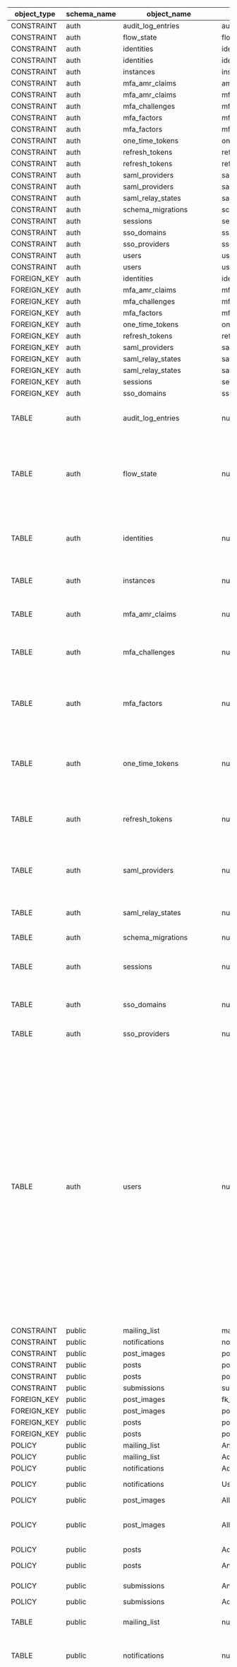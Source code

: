 | object_type | schema_name | object_name                | policy_name                                              | policy_definition | details                                                                                                                                                                                                                                                                                                                                                                                                                                                                                                                                                                                                                                                                                                                                                                                                                                                                                                                                                                                                                                                                                                                                                                                                                                                                                                                                                                                                                                                                                                             |
| ----------- | ----------- | -------------------------- | -------------------------------------------------------- | ----------------- | ------------------------------------------------------------------------------------------------------------------------------------------------------------------------------------------------------------------------------------------------------------------------------------------------------------------------------------------------------------------------------------------------------------------------------------------------------------------------------------------------------------------------------------------------------------------------------------------------------------------------------------------------------------------------------------------------------------------------------------------------------------------------------------------------------------------------------------------------------------------------------------------------------------------------------------------------------------------------------------------------------------------------------------------------------------------------------------------------------------------------------------------------------------------------------------------------------------------------------------------------------------------------------------------------------------------------------------------------------------------------------------------------------------------------------------------------------------------------------------------------------------------- |
| CONSTRAINT  | auth        | audit_log_entries          | audit_log_entries_pkey                                   | PRIMARY KEY       | id                                                                                                                                                                                                                                                                                                                                                                                                                                                                                                                                                                                                                                                                                                                                                                                                                                                                                                                                                                                                                                                                                                                                                                                                                                                                                                                                                                                                                                                                                                                  |
| CONSTRAINT  | auth        | flow_state                 | flow_state_pkey                                          | PRIMARY KEY       | id                                                                                                                                                                                                                                                                                                                                                                                                                                                                                                                                                                                                                                                                                                                                                                                                                                                                                                                                                                                                                                                                                                                                                                                                                                                                                                                                                                                                                                                                                                                  |
| CONSTRAINT  | auth        | identities                 | identities_provider_id_provider_unique                   | UNIQUE            | provider, provider_id                                                                                                                                                                                                                                                                                                                                                                                                                                                                                                                                                                                                                                                                                                                                                                                                                                                                                                                                                                                                                                                                                                                                                                                                                                                                                                                                                                                                                                                                                               |
| CONSTRAINT  | auth        | identities                 | identities_pkey                                          | PRIMARY KEY       | id                                                                                                                                                                                                                                                                                                                                                                                                                                                                                                                                                                                                                                                                                                                                                                                                                                                                                                                                                                                                                                                                                                                                                                                                                                                                                                                                                                                                                                                                                                                  |
| CONSTRAINT  | auth        | instances                  | instances_pkey                                           | PRIMARY KEY       | id                                                                                                                                                                                                                                                                                                                                                                                                                                                                                                                                                                                                                                                                                                                                                                                                                                                                                                                                                                                                                                                                                                                                                                                                                                                                                                                                                                                                                                                                                                                  |
| CONSTRAINT  | auth        | mfa_amr_claims             | amr_id_pk                                                | PRIMARY KEY       | id                                                                                                                                                                                                                                                                                                                                                                                                                                                                                                                                                                                                                                                                                                                                                                                                                                                                                                                                                                                                                                                                                                                                                                                                                                                                                                                                                                                                                                                                                                                  |
| CONSTRAINT  | auth        | mfa_amr_claims             | mfa_amr_claims_session_id_authentication_method_pkey     | UNIQUE            | authentication_method, session_id                                                                                                                                                                                                                                                                                                                                                                                                                                                                                                                                                                                                                                                                                                                                                                                                                                                                                                                                                                                                                                                                                                                                                                                                                                                                                                                                                                                                                                                                                   |
| CONSTRAINT  | auth        | mfa_challenges             | mfa_challenges_pkey                                      | PRIMARY KEY       | id                                                                                                                                                                                                                                                                                                                                                                                                                                                                                                                                                                                                                                                                                                                                                                                                                                                                                                                                                                                                                                                                                                                                                                                                                                                                                                                                                                                                                                                                                                                  |
| CONSTRAINT  | auth        | mfa_factors                | mfa_factors_last_challenged_at_key                       | UNIQUE            | last_challenged_at                                                                                                                                                                                                                                                                                                                                                                                                                                                                                                                                                                                                                                                                                                                                                                                                                                                                                                                                                                                                                                                                                                                                                                                                                                                                                                                                                                                                                                                                                                  |
| CONSTRAINT  | auth        | mfa_factors                | mfa_factors_pkey                                         | PRIMARY KEY       | id                                                                                                                                                                                                                                                                                                                                                                                                                                                                                                                                                                                                                                                                                                                                                                                                                                                                                                                                                                                                                                                                                                                                                                                                                                                                                                                                                                                                                                                                                                                  |
| CONSTRAINT  | auth        | one_time_tokens            | one_time_tokens_pkey                                     | PRIMARY KEY       | id                                                                                                                                                                                                                                                                                                                                                                                                                                                                                                                                                                                                                                                                                                                                                                                                                                                                                                                                                                                                                                                                                                                                                                                                                                                                                                                                                                                                                                                                                                                  |
| CONSTRAINT  | auth        | refresh_tokens             | refresh_tokens_pkey                                      | PRIMARY KEY       | id                                                                                                                                                                                                                                                                                                                                                                                                                                                                                                                                                                                                                                                                                                                                                                                                                                                                                                                                                                                                                                                                                                                                                                                                                                                                                                                                                                                                                                                                                                                  |
| CONSTRAINT  | auth        | refresh_tokens             | refresh_tokens_token_unique                              | UNIQUE            | token                                                                                                                                                                                                                                                                                                                                                                                                                                                                                                                                                                                                                                                                                                                                                                                                                                                                                                                                                                                                                                                                                                                                                                                                                                                                                                                                                                                                                                                                                                               |
| CONSTRAINT  | auth        | saml_providers             | saml_providers_entity_id_key                             | UNIQUE            | entity_id                                                                                                                                                                                                                                                                                                                                                                                                                                                                                                                                                                                                                                                                                                                                                                                                                                                                                                                                                                                                                                                                                                                                                                                                                                                                                                                                                                                                                                                                                                           |
| CONSTRAINT  | auth        | saml_providers             | saml_providers_pkey                                      | PRIMARY KEY       | id                                                                                                                                                                                                                                                                                                                                                                                                                                                                                                                                                                                                                                                                                                                                                                                                                                                                                                                                                                                                                                                                                                                                                                                                                                                                                                                                                                                                                                                                                                                  |
| CONSTRAINT  | auth        | saml_relay_states          | saml_relay_states_pkey                                   | PRIMARY KEY       | id                                                                                                                                                                                                                                                                                                                                                                                                                                                                                                                                                                                                                                                                                                                                                                                                                                                                                                                                                                                                                                                                                                                                                                                                                                                                                                                                                                                                                                                                                                                  |
| CONSTRAINT  | auth        | schema_migrations          | schema_migrations_pkey                                   | PRIMARY KEY       | version                                                                                                                                                                                                                                                                                                                                                                                                                                                                                                                                                                                                                                                                                                                                                                                                                                                                                                                                                                                                                                                                                                                                                                                                                                                                                                                                                                                                                                                                                                             |
| CONSTRAINT  | auth        | sessions                   | sessions_pkey                                            | PRIMARY KEY       | id                                                                                                                                                                                                                                                                                                                                                                                                                                                                                                                                                                                                                                                                                                                                                                                                                                                                                                                                                                                                                                                                                                                                                                                                                                                                                                                                                                                                                                                                                                                  |
| CONSTRAINT  | auth        | sso_domains                | sso_domains_pkey                                         | PRIMARY KEY       | id                                                                                                                                                                                                                                                                                                                                                                                                                                                                                                                                                                                                                                                                                                                                                                                                                                                                                                                                                                                                                                                                                                                                                                                                                                                                                                                                                                                                                                                                                                                  |
| CONSTRAINT  | auth        | sso_providers              | sso_providers_pkey                                       | PRIMARY KEY       | id                                                                                                                                                                                                                                                                                                                                                                                                                                                                                                                                                                                                                                                                                                                                                                                                                                                                                                                                                                                                                                                                                                                                                                                                                                                                                                                                                                                                                                                                                                                  |
| CONSTRAINT  | auth        | users                      | users_pkey                                               | PRIMARY KEY       | id                                                                                                                                                                                                                                                                                                                                                                                                                                                                                                                                                                                                                                                                                                                                                                                                                                                                                                                                                                                                                                                                                                                                                                                                                                                                                                                                                                                                                                                                                                                  |
| CONSTRAINT  | auth        | users                      | users_phone_key                                          | UNIQUE            | phone                                                                                                                                                                                                                                                                                                                                                                                                                                                                                                                                                                                                                                                                                                                                                                                                                                                                                                                                                                                                                                                                                                                                                                                                                                                                                                                                                                                                                                                                                                               |
| FOREIGN_KEY | auth        | identities                 | identities_user_id_fkey                                  | null              | identities(user_id) -> users(id)                                                                                                                                                                                                                                                                                                                                                                                                                                                                                                                                                                                                                                                                                                                                                                                                                                                                                                                                                                                                                                                                                                                                                                                                                                                                                                                                                                                                                                                                                    |
| FOREIGN_KEY | auth        | mfa_amr_claims             | mfa_amr_claims_session_id_fkey                           | null              | mfa_amr_claims(session_id) -> sessions(id)                                                                                                                                                                                                                                                                                                                                                                                                                                                                                                                                                                                                                                                                                                                                                                                                                                                                                                                                                                                                                                                                                                                                                                                                                                                                                                                                                                                                                                                                          |
| FOREIGN_KEY | auth        | mfa_challenges             | mfa_challenges_auth_factor_id_fkey                       | null              | mfa_challenges(factor_id) -> mfa_factors(id)                                                                                                                                                                                                                                                                                                                                                                                                                                                                                                                                                                                                                                                                                                                                                                                                                                                                                                                                                                                                                                                                                                                                                                                                                                                                                                                                                                                                                                                                        |
| FOREIGN_KEY | auth        | mfa_factors                | mfa_factors_user_id_fkey                                 | null              | mfa_factors(user_id) -> users(id)                                                                                                                                                                                                                                                                                                                                                                                                                                                                                                                                                                                                                                                                                                                                                                                                                                                                                                                                                                                                                                                                                                                                                                                                                                                                                                                                                                                                                                                                                   |
| FOREIGN_KEY | auth        | one_time_tokens            | one_time_tokens_user_id_fkey                             | null              | one_time_tokens(user_id) -> users(id)                                                                                                                                                                                                                                                                                                                                                                                                                                                                                                                                                                                                                                                                                                                                                                                                                                                                                                                                                                                                                                                                                                                                                                                                                                                                                                                                                                                                                                                                               |
| FOREIGN_KEY | auth        | refresh_tokens             | refresh_tokens_session_id_fkey                           | null              | refresh_tokens(session_id) -> sessions(id)                                                                                                                                                                                                                                                                                                                                                                                                                                                                                                                                                                                                                                                                                                                                                                                                                                                                                                                                                                                                                                                                                                                                                                                                                                                                                                                                                                                                                                                                          |
| FOREIGN_KEY | auth        | saml_providers             | saml_providers_sso_provider_id_fkey                      | null              | saml_providers(sso_provider_id) -> sso_providers(id)                                                                                                                                                                                                                                                                                                                                                                                                                                                                                                                                                                                                                                                                                                                                                                                                                                                                                                                                                                                                                                                                                                                                                                                                                                                                                                                                                                                                                                                                |
| FOREIGN_KEY | auth        | saml_relay_states          | saml_relay_states_flow_state_id_fkey                     | null              | saml_relay_states(flow_state_id) -> flow_state(id)                                                                                                                                                                                                                                                                                                                                                                                                                                                                                                                                                                                                                                                                                                                                                                                                                                                                                                                                                                                                                                                                                                                                                                                                                                                                                                                                                                                                                                                                  |
| FOREIGN_KEY | auth        | saml_relay_states          | saml_relay_states_sso_provider_id_fkey                   | null              | saml_relay_states(sso_provider_id) -> sso_providers(id)                                                                                                                                                                                                                                                                                                                                                                                                                                                                                                                                                                                                                                                                                                                                                                                                                                                                                                                                                                                                                                                                                                                                                                                                                                                                                                                                                                                                                                                             |
| FOREIGN_KEY | auth        | sessions                   | sessions_user_id_fkey                                    | null              | sessions(user_id) -> users(id)                                                                                                                                                                                                                                                                                                                                                                                                                                                                                                                                                                                                                                                                                                                                                                                                                                                                                                                                                                                                                                                                                                                                                                                                                                                                                                                                                                                                                                                                                      |
| FOREIGN_KEY | auth        | sso_domains                | sso_domains_sso_provider_id_fkey                         | null              | sso_domains(sso_provider_id) -> sso_providers(id)                                                                                                                                                                                                                                                                                                                                                                                                                                                                                                                                                                                                                                                                                                                                                                                                                                                                                                                                                                                                                                                                                                                                                                                                                                                                                                                                                                                                                                                                   |
| TABLE       | auth        | audit_log_entries          | null                                                     | null              | instance_id uuid, id uuid NOT NULL, payload json, created_at timestamp with time zone, ip_address character varying(64) NOT NULL DEFAULT ''::character varying                                                                                                                                                                                                                                                                                                                                                                                                                                                                                                                                                                                                                                                                                                                                                                                                                                                                                                                                                                                                                                                                                                                                                                                                                                                                                                                                                      |
| TABLE       | auth        | flow_state                 | null                                                     | null              | id uuid NOT NULL, user_id uuid, auth_code text NOT NULL, code_challenge_method USER-DEFINED NOT NULL, code_challenge text NOT NULL, provider_type text NOT NULL, provider_access_token text, provider_refresh_token text, created_at timestamp with time zone, updated_at timestamp with time zone, authentication_method text NOT NULL, auth_code_issued_at timestamp with time zone                                                                                                                                                                                                                                                                                                                                                                                                                                                                                                                                                                                                                                                                                                                                                                                                                                                                                                                                                                                                                                                                                                                               |
| TABLE       | auth        | identities                 | null                                                     | null              | provider_id text NOT NULL, user_id uuid NOT NULL, identity_data jsonb NOT NULL, provider text NOT NULL, last_sign_in_at timestamp with time zone, created_at timestamp with time zone, updated_at timestamp with time zone, email text, id uuid NOT NULL DEFAULT gen_random_uuid()                                                                                                                                                                                                                                                                                                                                                                                                                                                                                                                                                                                                                                                                                                                                                                                                                                                                                                                                                                                                                                                                                                                                                                                                                                  |
| TABLE       | auth        | instances                  | null                                                     | null              | id uuid NOT NULL, uuid uuid, raw_base_config text, created_at timestamp with time zone, updated_at timestamp with time zone                                                                                                                                                                                                                                                                                                                                                                                                                                                                                                                                                                                                                                                                                                                                                                                                                                                                                                                                                                                                                                                                                                                                                                                                                                                                                                                                                                                         |
| TABLE       | auth        | mfa_amr_claims             | null                                                     | null              | session_id uuid NOT NULL, created_at timestamp with time zone NOT NULL, updated_at timestamp with time zone NOT NULL, authentication_method text NOT NULL, id uuid NOT NULL                                                                                                                                                                                                                                                                                                                                                                                                                                                                                                                                                                                                                                                                                                                                                                                                                                                                                                                                                                                                                                                                                                                                                                                                                                                                                                                                         |
| TABLE       | auth        | mfa_challenges             | null                                                     | null              | id uuid NOT NULL, factor_id uuid NOT NULL, created_at timestamp with time zone NOT NULL, verified_at timestamp with time zone, ip_address inet NOT NULL, otp_code text, web_authn_session_data jsonb                                                                                                                                                                                                                                                                                                                                                                                                                                                                                                                                                                                                                                                                                                                                                                                                                                                                                                                                                                                                                                                                                                                                                                                                                                                                                                                |
| TABLE       | auth        | mfa_factors                | null                                                     | null              | id uuid NOT NULL, user_id uuid NOT NULL, friendly_name text, factor_type USER-DEFINED NOT NULL, status USER-DEFINED NOT NULL, created_at timestamp with time zone NOT NULL, updated_at timestamp with time zone NOT NULL, secret text, phone text, last_challenged_at timestamp with time zone, web_authn_credential jsonb, web_authn_aaguid uuid                                                                                                                                                                                                                                                                                                                                                                                                                                                                                                                                                                                                                                                                                                                                                                                                                                                                                                                                                                                                                                                                                                                                                                   |
| TABLE       | auth        | one_time_tokens            | null                                                     | null              | id uuid NOT NULL, user_id uuid NOT NULL, token_type USER-DEFINED NOT NULL, token_hash text NOT NULL, relates_to text NOT NULL, created_at timestamp without time zone NOT NULL DEFAULT now(), updated_at timestamp without time zone NOT NULL DEFAULT now()                                                                                                                                                                                                                                                                                                                                                                                                                                                                                                                                                                                                                                                                                                                                                                                                                                                                                                                                                                                                                                                                                                                                                                                                                                                         |
| TABLE       | auth        | refresh_tokens             | null                                                     | null              | instance_id uuid, id bigint NOT NULL DEFAULT nextval('auth.refresh_tokens_id_seq'::regclass), token character varying(255), user_id character varying(255), revoked boolean, created_at timestamp with time zone, updated_at timestamp with time zone, parent character varying(255), session_id uuid                                                                                                                                                                                                                                                                                                                                                                                                                                                                                                                                                                                                                                                                                                                                                                                                                                                                                                                                                                                                                                                                                                                                                                                                               |
| TABLE       | auth        | saml_providers             | null                                                     | null              | id uuid NOT NULL, sso_provider_id uuid NOT NULL, entity_id text NOT NULL, metadata_xml text NOT NULL, metadata_url text, attribute_mapping jsonb, created_at timestamp with time zone, updated_at timestamp with time zone, name_id_format text                                                                                                                                                                                                                                                                                                                                                                                                                                                                                                                                                                                                                                                                                                                                                                                                                                                                                                                                                                                                                                                                                                                                                                                                                                                                     |
| TABLE       | auth        | saml_relay_states          | null                                                     | null              | id uuid NOT NULL, sso_provider_id uuid NOT NULL, request_id text NOT NULL, for_email text, redirect_to text, created_at timestamp with time zone, updated_at timestamp with time zone, flow_state_id uuid                                                                                                                                                                                                                                                                                                                                                                                                                                                                                                                                                                                                                                                                                                                                                                                                                                                                                                                                                                                                                                                                                                                                                                                                                                                                                                           |
| TABLE       | auth        | schema_migrations          | null                                                     | null              | version character varying(255) NOT NULL                                                                                                                                                                                                                                                                                                                                                                                                                                                                                                                                                                                                                                                                                                                                                                                                                                                                                                                                                                                                                                                                                                                                                                                                                                                                                                                                                                                                                                                                             |
| TABLE       | auth        | sessions                   | null                                                     | null              | id uuid NOT NULL, user_id uuid NOT NULL, created_at timestamp with time zone, updated_at timestamp with time zone, factor_id uuid, aal USER-DEFINED, not_after timestamp with time zone, refreshed_at timestamp without time zone, user_agent text, ip inet, tag text                                                                                                                                                                                                                                                                                                                                                                                                                                                                                                                                                                                                                                                                                                                                                                                                                                                                                                                                                                                                                                                                                                                                                                                                                                               |
| TABLE       | auth        | sso_domains                | null                                                     | null              | id uuid NOT NULL, sso_provider_id uuid NOT NULL, domain text NOT NULL, created_at timestamp with time zone, updated_at timestamp with time zone                                                                                                                                                                                                                                                                                                                                                                                                                                                                                                                                                                                                                                                                                                                                                                                                                                                                                                                                                                                                                                                                                                                                                                                                                                                                                                                                                                     |
| TABLE       | auth        | sso_providers              | null                                                     | null              | id uuid NOT NULL, resource_id text, created_at timestamp with time zone, updated_at timestamp with time zone, disabled boolean                                                                                                                                                                                                                                                                                                                                                                                                                                                                                                                                                                                                                                                                                                                                                                                                                                                                                                                                                                                                                                                                                                                                                                                                                                                                                                                                                                                      |
| TABLE       | auth        | users                      | null                                                     | null              | instance_id uuid, id uuid NOT NULL, aud character varying(255), role character varying(255), email character varying(255), encrypted_password character varying(255), email_confirmed_at timestamp with time zone, invited_at timestamp with time zone, confirmation_token character varying(255), confirmation_sent_at timestamp with time zone, recovery_token character varying(255), recovery_sent_at timestamp with time zone, email_change_token_new character varying(255), email_change character varying(255), email_change_sent_at timestamp with time zone, last_sign_in_at timestamp with time zone, raw_app_meta_data jsonb, raw_user_meta_data jsonb, is_super_admin boolean, created_at timestamp with time zone, updated_at timestamp with time zone, phone text DEFAULT NULL::character varying, phone_confirmed_at timestamp with time zone, phone_change text DEFAULT ''::character varying, phone_change_token character varying(255) DEFAULT ''::character varying, phone_change_sent_at timestamp with time zone, confirmed_at timestamp with time zone, email_change_token_current character varying(255) DEFAULT ''::character varying, email_change_confirm_status smallint DEFAULT 0, banned_until timestamp with time zone, reauthentication_token character varying(255) DEFAULT ''::character varying, reauthentication_sent_at timestamp with time zone, is_sso_user boolean NOT NULL DEFAULT false, deleted_at timestamp with time zone, is_anonymous boolean NOT NULL DEFAULT false |
| CONSTRAINT  | public      | mailing_list               | mailing_list_pkey                                        | PRIMARY KEY       | id                                                                                                                                                                                                                                                                                                                                                                                                                                                                                                                                                                                                                                                                                                                                                                                                                                                                                                                                                                                                                                                                                                                                                                                                                                                                                                                                                                                                                                                                                                                  |
| CONSTRAINT  | public      | notifications              | notifications_pkey                                       | PRIMARY KEY       | id                                                                                                                                                                                                                                                                                                                                                                                                                                                                                                                                                                                                                                                                                                                                                                                                                                                                                                                                                                                                                                                                                                                                                                                                                                                                                                                                                                                                                                                                                                                  |
| CONSTRAINT  | public      | post_images                | post_images_pkey                                         | PRIMARY KEY       | id                                                                                                                                                                                                                                                                                                                                                                                                                                                                                                                                                                                                                                                                                                                                                                                                                                                                                                                                                                                                                                                                                                                                                                                                                                                                                                                                                                                                                                                                                                                  |
| CONSTRAINT  | public      | posts                      | posts_pkey                                               | PRIMARY KEY       | id                                                                                                                                                                                                                                                                                                                                                                                                                                                                                                                                                                                                                                                                                                                                                                                                                                                                                                                                                                                                                                                                                                                                                                                                                                                                                                                                                                                                                                                                                                                  |
| CONSTRAINT  | public      | posts                      | posts_slug_key                                           | UNIQUE            | slug                                                                                                                                                                                                                                                                                                                                                                                                                                                                                                                                                                                                                                                                                                                                                                                                                                                                                                                                                                                                                                                                                                                                                                                                                                                                                                                                                                                                                                                                                                                |
| CONSTRAINT  | public      | submissions                | submissions_pkey                                         | PRIMARY KEY       | id                                                                                                                                                                                                                                                                                                                                                                                                                                                                                                                                                                                                                                                                                                                                                                                                                                                                                                                                                                                                                                                                                                                                                                                                                                                                                                                                                                                                                                                                                                                  |
| FOREIGN_KEY | public      | post_images                | fk_post                                                  | null              | post_images(post_id) -> posts(id)                                                                                                                                                                                                                                                                                                                                                                                                                                                                                                                                                                                                                                                                                                                                                                                                                                                                                                                                                                                                                                                                                                                                                                                                                                                                                                                                                                                                                                                                                   |
| FOREIGN_KEY | public      | post_images                | post_images_post_id_fkey                                 | null              | post_images(post_id) -> posts(id)                                                                                                                                                                                                                                                                                                                                                                                                                                                                                                                                                                                                                                                                                                                                                                                                                                                                                                                                                                                                                                                                                                                                                                                                                                                                                                                                                                                                                                                                                   |
| FOREIGN_KEY | public      | posts                      | posts_header_image_id_fkey                               | null              | posts(header_image_id) -> post_images(id)                                                                                                                                                                                                                                                                                                                                                                                                                                                                                                                                                                                                                                                                                                                                                                                                                                                                                                                                                                                                                                                                                                                                                                                                                                                                                                                                                                                                                                                                           |
| FOREIGN_KEY | public      | posts                      | posts_submission_id_fkey                                 | null              | posts(submission_id) -> submissions(id)                                                                                                                                                                                                                                                                                                                                                                                                                                                                                                                                                                                                                                                                                                                                                                                                                                                                                                                                                                                                                                                                                                                                                                                                                                                                                                                                                                                                                                                                             |
| POLICY      | public      | mailing_list               | Anyone can subscribe to mailing list                     | INSERT            | FOR INSERT TO public WITH CHECK (true)                                                                                                                                                                                                                                                                                                                                                                                                                                                                                                                                                                                                                                                                                                                                                                                                                                                                                                                                                                                                                                                                                                                                                                                                                                                                                                                                                                                                                                                                              |
| POLICY      | public      | mailing_list               | Admins can manage mailing list                           | ALL               | FOR ALL TO public USING (is_admin())                                                                                                                                                                                                                                                                                                                                                                                                                                                                                                                                                                                                                                                                                                                                                                                                                                                                                                                                                                                                                                                                                                                                                                                                                                                                                                                                                                                                                                                                                |
| POLICY      | public      | notifications              | Admins can manage all notifications                      | ALL               | FOR ALL TO public USING (is_admin())                                                                                                                                                                                                                                                                                                                                                                                                                                                                                                                                                                                                                                                                                                                                                                                                                                                                                                                                                                                                                                                                                                                                                                                                                                                                                                                                                                                                                                                                                |
| POLICY      | public      | notifications              | Users can view their own notifications                   | SELECT            | FOR SELECT TO public USING (((user_id = auth.uid()) OR is_admin()))                                                                                                                                                                                                                                                                                                                                                                                                                                                                                                                                                                                                                                                                                                                                                                                                                                                                                                                                                                                                                                                                                                                                                                                                                                                                                                                                                                                                                                                 |
| POLICY      | public      | post_images                | Allow anyone to view post_images                         | SELECT            | FOR SELECT TO anon, authenticated USING (true)                                                                                                                                                                                                                                                                                                                                                                                                                                                                                                                                                                                                                                                                                                                                                                                                                                                                                                                                                                                                                                                                                                                                                                                                                                                                                                                                                                                                                                                                      |
| POLICY      | public      | post_images                | Allow specific users to manage post_images               | ALL               | FOR ALL TO authenticated USING ((auth.uid() = ANY (ARRAY['8ee17c6e-78b4-4d60-b6fc-0f85296daa1e'::uuid, '3e90b0ab-48ce-48c6-8238-3676b0584b82'::uuid])))                                                                                                                                                                                                                                                                                                                                                                                                                                                                                                                                                                                                                                                                                                                                                                                                                                                                                                                                                                                                                                                                                                                                                                                                                                                                                                                                                             |
| POLICY      | public      | posts                      | Admins can do everything with posts                      | ALL               | FOR ALL TO public USING (is_admin())                                                                                                                                                                                                                                                                                                                                                                                                                                                                                                                                                                                                                                                                                                                                                                                                                                                                                                                                                                                                                                                                                                                                                                                                                                                                                                                                                                                                                                                                                |
| POLICY      | public      | posts                      | Anyone can view published posts                          | SELECT            | FOR SELECT TO public USING (((status = 'published'::post_status) AND (published = true)))                                                                                                                                                                                                                                                                                                                                                                                                                                                                                                                                                                                                                                                                                                                                                                                                                                                                                                                                                                                                                                                                                                                                                                                                                                                                                                                                                                                                                           |
| POLICY      | public      | submissions                | Anyone can create submissions with rate limit            | INSERT            | FOR INSERT TO public WITH CHECK (check_submission_rate_limit())                                                                                                                                                                                                                                                                                                                                                                                                                                                                                                                                                                                                                                                                                                                                                                                                                                                                                                                                                                                                                                                                                                                                                                                                                                                                                                                                                                                                                                                     |
| POLICY      | public      | submissions                | Admins can manage submissions                            | ALL               | FOR ALL TO public USING (is_admin())                                                                                                                                                                                                                                                                                                                                                                                                                                                                                                                                                                                                                                                                                                                                                                                                                                                                                                                                                                                                                                                                                                                                                                                                                                                                                                                                                                                                                                                                                |
| TABLE       | public      | mailing_list               | null                                                     | null              | id bigint NOT NULL, created_at timestamp with time zone NOT NULL DEFAULT now(), email text DEFAULT ''::text                                                                                                                                                                                                                                                                                                                                                                                                                                                                                                                                                                                                                                                                                                                                                                                                                                                                                                                                                                                                                                                                                                                                                                                                                                                                                                                                                                                                         |
| TABLE       | public      | notifications              | null                                                     | null              | id uuid NOT NULL DEFAULT gen_random_uuid(), created_at timestamp with time zone NOT NULL DEFAULT now(), user_id uuid, title text NOT NULL, content text NOT NULL, read boolean DEFAULT false                                                                                                                                                                                                                                                                                                                                                                                                                                                                                                                                                                                                                                                                                                                                                                                                                                                                                                                                                                                                                                                                                                                                                                                                                                                                                                                        |
| TABLE       | public      | post_images                | null                                                     | null              | id uuid NOT NULL DEFAULT uuid_generate_v4(), post_id uuid NOT NULL, created_at timestamp with time zone NOT NULL DEFAULT now(), original_filename text NOT NULL, alt_text text, display_order integer DEFAULT 0, mime_type text NOT NULL DEFAULT 'image/webp'::text, original_path text NOT NULL, original_width integer NOT NULL, original_height integer NOT NULL, original_size integer NOT NULL, large_path text, large_width integer, large_height integer, large_size integer, medium_path text, medium_width integer, medium_height integer, medium_size integer, thumbnail_path text, thumbnail_width integer, thumbnail_height integer, thumbnail_size integer, blur_path text, blur_width integer, blur_height integer, blur_size integer, last_modified timestamp with time zone DEFAULT now(), pagination_cursor integer NOT NULL DEFAULT nextval('post_images_pagination_cursor_seq'::regclass)                                                                                                                                                                                                                                                                                                                                                                                                                                                                                                                                                                                                        |
| TABLE       | public      | posts                      | null                                                     | null              | id uuid NOT NULL DEFAULT gen_random_uuid(), created_at timestamp with time zone NOT NULL DEFAULT now(), title text NOT NULL, content text NOT NULL, slug text NOT NULL, published boolean NOT NULL DEFAULT false, author uuid NOT NULL, updated_at timestamp with time zone, submission_id uuid, scheduled_at timestamp with time zone, status USER-DEFINED NOT NULL DEFAULT 'draft'::post_status, header_image_id uuid, featured boolean DEFAULT false                                                                                                                                                                                                                                                                                                                                                                                                                                                                                                                                                                                                                                                                                                                                                                                                                                                                                                                                                                                                                                                             |
| TABLE       | public      | submissions                | null                                                     | null              | id uuid NOT NULL DEFAULT gen_random_uuid(), created_at timestamp with time zone NOT NULL DEFAULT now(), name text, email text, subject text, content text NOT NULL, ip_address text, status text DEFAULT 'pending'::text                                                                                                                                                                                                                                                                                                                                                                                                                                                                                                                                                                                                                                                                                                                                                                                                                                                                                                                                                                                                                                                                                                                                                                                                                                                                                            |
| CONSTRAINT  | storage     | buckets                    | buckets_pkey                                             | PRIMARY KEY       | id                                                                                                                                                                                                                                                                                                                                                                                                                                                                                                                                                                                                                                                                                                                                                                                                                                                                                                                                                                                                                                                                                                                                                                                                                                                                                                                                                                                                                                                                                                                  |
| CONSTRAINT  | storage     | migrations                 | migrations_name_key                                      | UNIQUE            | name                                                                                                                                                                                                                                                                                                                                                                                                                                                                                                                                                                                                                                                                                                                                                                                                                                                                                                                                                                                                                                                                                                                                                                                                                                                                                                                                                                                                                                                                                                                |
| CONSTRAINT  | storage     | migrations                 | migrations_pkey                                          | PRIMARY KEY       | id                                                                                                                                                                                                                                                                                                                                                                                                                                                                                                                                                                                                                                                                                                                                                                                                                                                                                                                                                                                                                                                                                                                                                                                                                                                                                                                                                                                                                                                                                                                  |
| CONSTRAINT  | storage     | objects                    | objects_pkey                                             | PRIMARY KEY       | id                                                                                                                                                                                                                                                                                                                                                                                                                                                                                                                                                                                                                                                                                                                                                                                                                                                                                                                                                                                                                                                                                                                                                                                                                                                                                                                                                                                                                                                                                                                  |
| CONSTRAINT  | storage     | s3_multipart_uploads       | s3_multipart_uploads_pkey                                | PRIMARY KEY       | id                                                                                                                                                                                                                                                                                                                                                                                                                                                                                                                                                                                                                                                                                                                                                                                                                                                                                                                                                                                                                                                                                                                                                                                                                                                                                                                                                                                                                                                                                                                  |
| CONSTRAINT  | storage     | s3_multipart_uploads_parts | s3_multipart_uploads_parts_pkey                          | PRIMARY KEY       | id                                                                                                                                                                                                                                                                                                                                                                                                                                                                                                                                                                                                                                                                                                                                                                                                                                                                                                                                                                                                                                                                                                                                                                                                                                                                                                                                                                                                                                                                                                                  |
| FOREIGN_KEY | storage     | objects                    | objects_bucketId_fkey                                    | null              | objects(bucket_id) -> buckets(id)                                                                                                                                                                                                                                                                                                                                                                                                                                                                                                                                                                                                                                                                                                                                                                                                                                                                                                                                                                                                                                                                                                                                                                                                                                                                                                                                                                                                                                                                                   |
| FOREIGN_KEY | storage     | s3_multipart_uploads       | s3_multipart_uploads_bucket_id_fkey                      | null              | s3_multipart_uploads(bucket_id) -> buckets(id)                                                                                                                                                                                                                                                                                                                                                                                                                                                                                                                                                                                                                                                                                                                                                                                                                                                                                                                                                                                                                                                                                                                                                                                                                                                                                                                                                                                                                                                                      |
| FOREIGN_KEY | storage     | s3_multipart_uploads_parts | s3_multipart_uploads_parts_bucket_id_fkey                | null              | s3_multipart_uploads_parts(bucket_id) -> buckets(id)                                                                                                                                                                                                                                                                                                                                                                                                                                                                                                                                                                                                                                                                                                                                                                                                                                                                                                                                                                                                                                                                                                                                                                                                                                                                                                                                                                                                                                                                |
| FOREIGN_KEY | storage     | s3_multipart_uploads_parts | s3_multipart_uploads_parts_upload_id_fkey                | null              | s3_multipart_uploads_parts(upload_id) -> s3_multipart_uploads(id)                                                                                                                                                                                                                                                                                                                                                                                                                                                                                                                                                                                                                                                                                                                                                                                                                                                                                                                                                                                                                                                                                                                                                                                                                                                                                                                                                                                                                                                   |
| POLICY      | storage     | objects                    | Allow specific users to delete post_images_original      | DELETE            | FOR DELETE TO authenticated USING (((bucket_id = 'post_images_original'::text) AND (auth.uid() = ANY (ARRAY['8ee17c6e-78b4-4d60-b6fc-0f85296daa1e'::uuid, '3e90b0ab-48ce-48c6-8238-3676b0584b82'::uuid]))))                                                                                                                                                                                                                                                                                                                                                                                                                                                                                                                                                                                                                                                                                                                                                                                                                                                                                                                                                                                                                                                                                                                                                                                                                                                                                                         |
| POLICY      | storage     | objects                    | Allow specific users to delete post_images_thumbnail     | DELETE            | FOR DELETE TO authenticated USING (((bucket_id = 'post_images_thumbnail'::text) AND (auth.uid() = ANY (ARRAY['8ee17c6e-78b4-4d60-b6fc-0f85296daa1e'::uuid, '3e90b0ab-48ce-48c6-8238-3676b0584b82'::uuid]))))                                                                                                                                                                                                                                                                                                                                                                                                                                                                                                                                                                                                                                                                                                                                                                                                                                                                                                                                                                                                                                                                                                                                                                                                                                                                                                        |
| POLICY      | storage     | objects                    | Allow public to view post_images_thumbnail               | SELECT            | FOR SELECT TO anon, authenticated USING ((bucket_id = 'post_images_thumbnail'::text))                                                                                                                                                                                                                                                                                                                                                                                                                                                                                                                                                                                                                                                                                                                                                                                                                                                                                                                                                                                                                                                                                                                                                                                                                                                                                                                                                                                                                               |
| POLICY      | storage     | objects                    | Restrict post_images_blur uploads to specific users      | INSERT            | FOR INSERT TO authenticated WITH CHECK (((bucket_id = 'post_images_blur'::text) AND (auth.uid() = ANY (ARRAY['8ee17c6e-78b4-4d60-b6fc-0f85296daa1e'::uuid, '3e90b0ab-48ce-48c6-8238-3676b0584b82'::uuid]))))                                                                                                                                                                                                                                                                                                                                                                                                                                                                                                                                                                                                                                                                                                                                                                                                                                                                                                                                                                                                                                                                                                                                                                                                                                                                                                        |
| POLICY      | storage     | objects                    | Allow specific users to update post_images_blur          | UPDATE            | FOR UPDATE TO authenticated USING (((bucket_id = 'post_images_blur'::text) AND (auth.uid() = ANY (ARRAY['8ee17c6e-78b4-4d60-b6fc-0f85296daa1e'::uuid, '3e90b0ab-48ce-48c6-8238-3676b0584b82'::uuid]))))                                                                                                                                                                                                                                                                                                                                                                                                                                                                                                                                                                                                                                                                                                                                                                                                                                                                                                                                                                                                                                                                                                                                                                                                                                                                                                             |
| POLICY      | storage     | objects                    | Allow specific users to delete post_images_blur          | DELETE            | FOR DELETE TO authenticated USING (((bucket_id = 'post_images_blur'::text) AND (auth.uid() = ANY (ARRAY['8ee17c6e-78b4-4d60-b6fc-0f85296daa1e'::uuid, '3e90b0ab-48ce-48c6-8238-3676b0584b82'::uuid]))))                                                                                                                                                                                                                                                                                                                                                                                                                                                                                                                                                                                                                                                                                                                                                                                                                                                                                                                                                                                                                                                                                                                                                                                                                                                                                                             |
| POLICY      | storage     | objects                    | Allow public to view post_images_blur                    | SELECT            | FOR SELECT TO anon, authenticated USING ((bucket_id = 'post_images_blur'::text))                                                                                                                                                                                                                                                                                                                                                                                                                                                                                                                                                                                                                                                                                                                                                                                                                                                                                                                                                                                                                                                                                                                                                                                                                                                                                                                                                                                                                                    |
| POLICY      | storage     | objects                    | Restrict post_images_thumbnail uploads to specific users | INSERT            | FOR INSERT TO authenticated WITH CHECK (((bucket_id = 'post_images_thumbnail'::text) AND (auth.uid() = ANY (ARRAY['8ee17c6e-78b4-4d60-b6fc-0f85296daa1e'::uuid, '3e90b0ab-48ce-48c6-8238-3676b0584b82'::uuid]))))                                                                                                                                                                                                                                                                                                                                                                                                                                                                                                                                                                                                                                                                                                                                                                                                                                                                                                                                                                                                                                                                                                                                                                                                                                                                                                   |
| POLICY      | storage     | objects                    | Allow public to view post_images_medium                  | SELECT            | FOR SELECT TO anon, authenticated USING ((bucket_id = 'post_images_medium'::text))                                                                                                                                                                                                                                                                                                                                                                                                                                                                                                                                                                                                                                                                                                                                                                                                                                                                                                                                                                                                                                                                                                                                                                                                                                                                                                                                                                                                                                  |
| POLICY      | storage     | objects                    | Allow specific users to delete post_images_medium        | DELETE            | FOR DELETE TO authenticated USING (((bucket_id = 'post_images_medium'::text) AND (auth.uid() = ANY (ARRAY['8ee17c6e-78b4-4d60-b6fc-0f85296daa1e'::uuid, '3e90b0ab-48ce-48c6-8238-3676b0584b82'::uuid]))))                                                                                                                                                                                                                                                                                                                                                                                                                                                                                                                                                                                                                                                                                                                                                                                                                                                                                                                                                                                                                                                                                                                                                                                                                                                                                                           |
| POLICY      | storage     | objects                    | Allow specific users to update post_images_medium        | UPDATE            | FOR UPDATE TO authenticated USING (((bucket_id = 'post_images_medium'::text) AND (auth.uid() = ANY (ARRAY['8ee17c6e-78b4-4d60-b6fc-0f85296daa1e'::uuid, '3e90b0ab-48ce-48c6-8238-3676b0584b82'::uuid]))))                                                                                                                                                                                                                                                                                                                                                                                                                                                                                                                                                                                                                                                                                                                                                                                                                                                                                                                                                                                                                                                                                                                                                                                                                                                                                                           |
| POLICY      | storage     | objects                    | Restrict post_images_medium uploads to specific users    | INSERT            | FOR INSERT TO authenticated WITH CHECK (((bucket_id = 'post_images_medium'::text) AND (auth.uid() = ANY (ARRAY['8ee17c6e-78b4-4d60-b6fc-0f85296daa1e'::uuid, '3e90b0ab-48ce-48c6-8238-3676b0584b82'::uuid]))))                                                                                                                                                                                                                                                                                                                                                                                                                                                                                                                                                                                                                                                                                                                                                                                                                                                                                                                                                                                                                                                                                                                                                                                                                                                                                                      |
| POLICY      | storage     | objects                    | Allow public to view post_images_large                   | SELECT            | FOR SELECT TO anon, authenticated USING ((bucket_id = 'post_images_large'::text))                                                                                                                                                                                                                                                                                                                                                                                                                                                                                                                                                                                                                                                                                                                                                                                                                                                                                                                                                                                                                                                                                                                                                                                                                                                                                                                                                                                                                                   |
| POLICY      | storage     | objects                    | Allow specific users to delete post_images_large         | DELETE            | FOR DELETE TO authenticated USING (((bucket_id = 'post_images_large'::text) AND (auth.uid() = ANY (ARRAY['8ee17c6e-78b4-4d60-b6fc-0f85296daa1e'::uuid, '3e90b0ab-48ce-48c6-8238-3676b0584b82'::uuid]))))                                                                                                                                                                                                                                                                                                                                                                                                                                                                                                                                                                                                                                                                                                                                                                                                                                                                                                                                                                                                                                                                                                                                                                                                                                                                                                            |
| POLICY      | storage     | objects                    | Allow specific users to update post_images_large         | UPDATE            | FOR UPDATE TO authenticated USING (((bucket_id = 'post_images_large'::text) AND (auth.uid() = ANY (ARRAY['8ee17c6e-78b4-4d60-b6fc-0f85296daa1e'::uuid, '3e90b0ab-48ce-48c6-8238-3676b0584b82'::uuid]))))                                                                                                                                                                                                                                                                                                                                                                                                                                                                                                                                                                                                                                                                                                                                                                                                                                                                                                                                                                                                                                                                                                                                                                                                                                                                                                            |
| POLICY      | storage     | objects                    | Restrict post_images_large uploads to specific users     | INSERT            | FOR INSERT TO authenticated WITH CHECK (((bucket_id = 'post_images_large'::text) AND (auth.uid() = ANY (ARRAY['8ee17c6e-78b4-4d60-b6fc-0f85296daa1e'::uuid, '3e90b0ab-48ce-48c6-8238-3676b0584b82'::uuid]))))                                                                                                                                                                                                                                                                                                                                                                                                                                                                                                                                                                                                                                                                                                                                                                                                                                                                                                                                                                                                                                                                                                                                                                                                                                                                                                       |
| POLICY      | storage     | objects                    | Allow public to view post_images_original                | SELECT            | FOR SELECT TO anon, authenticated USING ((bucket_id = 'post_images_original'::text))                                                                                                                                                                                                                                                                                                                                                                                                                                                                                                                                                                                                                                                                                                                                                                                                                                                                                                                                                                                                                                                                                                                                                                                                                                                                                                                                                                                                                                |
| POLICY      | storage     | objects                    | Allow specific users to update post_images_thumbnail     | UPDATE            | FOR UPDATE TO authenticated USING (((bucket_id = 'post_images_thumbnail'::text) AND (auth.uid() = ANY (ARRAY['8ee17c6e-78b4-4d60-b6fc-0f85296daa1e'::uuid, '3e90b0ab-48ce-48c6-8238-3676b0584b82'::uuid]))))                                                                                                                                                                                                                                                                                                                                                                                                                                                                                                                                                                                                                                                                                                                                                                                                                                                                                                                                                                                                                                                                                                                                                                                                                                                                                                        |
| POLICY      | storage     | objects                    | Allow specific users to update post_images_original      | UPDATE            | FOR UPDATE TO authenticated USING (((bucket_id = 'post_images_original'::text) AND (auth.uid() = ANY (ARRAY['8ee17c6e-78b4-4d60-b6fc-0f85296daa1e'::uuid, '3e90b0ab-48ce-48c6-8238-3676b0584b82'::uuid]))))                                                                                                                                                                                                                                                                                                                                                                                                                                                                                                                                                                                                                                                                                                                                                                                                                                                                                                                                                                                                                                                                                                                                                                                                                                                                                                         |
| POLICY      | storage     | objects                    | Restrict post_images_original uploads to specific users  | INSERT            | FOR INSERT TO authenticated WITH CHECK (((bucket_id = 'post_images_original'::text) AND (auth.uid() = ANY (ARRAY['8ee17c6e-78b4-4d60-b6fc-0f85296daa1e'::uuid, '3e90b0ab-48ce-48c6-8238-3676b0584b82'::uuid]))))                                                                                                                                                                                                                                                                                                                                                                                                                                                                                                                                                                                                                                                                                                                                                                                                                                                                                                                                                                                                                                                                                                                                                                                                                                                                                                    |
| TABLE       | storage     | buckets                    | null                                                     | null              | id text NOT NULL, name text NOT NULL, owner uuid, created_at timestamp with time zone DEFAULT now(), updated_at timestamp with time zone DEFAULT now(), public boolean DEFAULT false, avif_autodetection boolean DEFAULT false, file_size_limit bigint, allowed_mime_types ARRAY, owner_id text                                                                                                                                                                                                                                                                                                                                                                                                                                                                                                                                                                                                                                                                                                                                                                                                                                                                                                                                                                                                                                                                                                                                                                                                                     |
| TABLE       | storage     | migrations                 | null                                                     | null              | id integer NOT NULL, name character varying(100) NOT NULL, hash character varying(40) NOT NULL, executed_at timestamp without time zone DEFAULT CURRENT_TIMESTAMP                                                                                                                                                                                                                                                                                                                                                                                                                                                                                                                                                                                                                                                                                                                                                                                                                                                                                                                                                                                                                                                                                                                                                                                                                                                                                                                                                   |
| TABLE       | storage     | objects                    | null                                                     | null              | id uuid NOT NULL DEFAULT gen_random_uuid(), bucket_id text, name text, owner uuid, created_at timestamp with time zone DEFAULT now(), updated_at timestamp with time zone DEFAULT now(), last_accessed_at timestamp with time zone DEFAULT now(), metadata jsonb, path_tokens ARRAY, version text, owner_id text, user_metadata jsonb                                                                                                                                                                                                                                                                                                                                                                                                                                                                                                                                                                                                                                                                                                                                                                                                                                                                                                                                                                                                                                                                                                                                                                               |
| TABLE       | storage     | s3_multipart_uploads       | null                                                     | null              | id text NOT NULL, in_progress_size bigint NOT NULL DEFAULT 0, upload_signature text NOT NULL, bucket_id text NOT NULL, key text NOT NULL, version text NOT NULL, owner_id text, created_at timestamp with time zone NOT NULL DEFAULT now(), user_metadata jsonb                                                                                                                                                                                                                                                                                                                                                                                                                                                                                                                                                                                                                                                                                                                                                                                                                                                                                                                                                                                                                                                                                                                                                                                                                                                     |
| TABLE       | storage     | s3_multipart_uploads_parts | null                                                     | null              | id uuid NOT NULL DEFAULT gen_random_uuid(), upload_id text NOT NULL, size bigint NOT NULL DEFAULT 0, part_number integer NOT NULL, bucket_id text NOT NULL, key text NOT NULL, etag text NOT NULL, owner_id text, version text NOT NULL, created_at timestamp with time zone NOT NULL DEFAULT now()                                                                                                                                                                                                                                                                                                                                                                                                                                                                                                                                                                                                                                                                                                                                                                                                                                                                                                                                                                                                                                                                                                                                                                                                                 |
